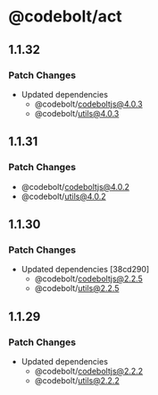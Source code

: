 # @codebolt/act

## 1.1.32

### Patch Changes

- Updated dependencies
  - @codebolt/codeboltjs@4.0.3
  - @codebolt/utils@4.0.3

## 1.1.31

### Patch Changes

- @codebolt/codeboltjs@4.0.2
- @codebolt/utils@4.0.2

## 1.1.30

### Patch Changes

- Updated dependencies [38cd290]
  - @codebolt/codeboltjs@2.2.5
  - @codebolt/utils@2.2.5

## 1.1.29

### Patch Changes

- Updated dependencies
  - @codebolt/codeboltjs@2.2.2
  - @codebolt/utils@2.2.2
